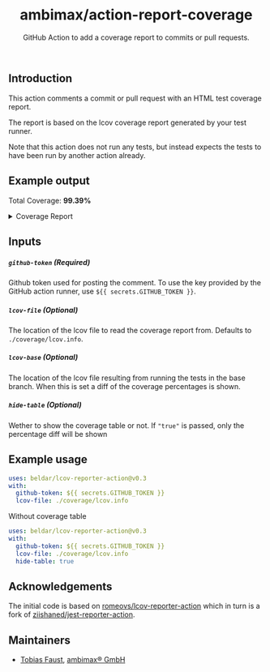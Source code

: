<h1 align="center">ambimax/action-report-coverage</h1>

<p align="center">
  GitHub Action to add a coverage report to commits or pull requests.
</p>

<br>

## Introduction

This action comments a commit or pull request with an HTML test coverage report.

The report is based on the lcov coverage report generated by your test runner.

Note that this action does not run any tests, but instead expects the tests to have been run
by another action already.

## Example output

Total Coverage: <b>99.39%</b>

<details><summary>Coverage Report</summary><table><tbody><tr><th>File</th><th>Branches</th><th>Funcs</th><th>Lines</th><th>Uncovered Lines</th></tr><tr><td colspan='5'><b>src</b></td></tr><tr><td>&nbsp; &nbsp;<a href='https://github.com/example/foo/blob/f9d42291812ed03bb197e48050ac38ac6befe4e5/src/i18n.tsx'>i18n.tsx</a></td><td>100%</td><td>100%</td><td>100%</td><td></td></tr><tr><td colspan='5'><b>src/components/i18n</b></td></tr><tr><td>&nbsp; &nbsp;<a href='https://github.com/example/foo/blob/f9d42291812ed03bb197e48050ac38ac6befe4e5/src/components/i18n/context.tsx'>context.tsx</a></td><td>100%</td><td>100%</td><td>100%</td><td></td></tr><tr><td>&nbsp; &nbsp;<a href='https://github.com/example/foo/blob/f9d42291812ed03bb197e48050ac38ac6befe4e5/src/components/i18n/hydrate.tsx'>hydrate.tsx</a></td><td>100%</td><td>100%</td><td>100%</td><td></td></tr><tr><td>&nbsp; &nbsp;<a href='https://github.com/example/foo/blob/f9d42291812ed03bb197e48050ac38ac6befe4e5/src/components/i18n/index.tsx'>index.tsx</a></td><td><b>85.71%</b></td><td><b>88.89%</b></td><td>100%</td><td><a href='https://github.com/example/foo/blob/f9d42291812ed03bb197e48050ac38ac6befe4e5/src/components/i18n/index.tsx#L54'>54</a></td></tr><tr><td>&nbsp; &nbsp;<a href='https://github.com/example/foo/blob/f9d42291812ed03bb197e48050ac38ac6befe4e5/src/components/i18n/link.tsx'>link.tsx</a></td><td>100%</td><td>100%</td><td>100%</td><td></td></tr><tr><td colspan='5'><b>src/components/icon</b></td></tr><tr><td>&nbsp; &nbsp;<a href='https://github.com/example/foo/blob/f9d42291812ed03bb197e48050ac38ac6befe4e5/src/components/icon/index.tsx'>index.tsx</a></td><td>100%</td><td>100%</td><td>100%</td><td></td></tr><tr><td>&nbsp; &nbsp;<a href='https://github.com/example/foo/blob/f9d42291812ed03bb197e48050ac38ac6befe4e5/src/components/icon/props.tsx'>props.tsx</a></td><td>100%</td><td>100%</td><td>100%</td><td></td></tr><tr><td colspan='5'><b>src/components/layout</b></td></tr><tr><td>&nbsp; &nbsp;<a href='https://github.com/example/foo/blob/f9d42291812ed03bb197e48050ac38ac6befe4e5/src/components/layout/index.tsx'>index.tsx</a></td><td>100%</td><td>100%</td><td>100%</td><td></td></tr><tr><td colspan='5'><b>src/components/release-artist-link</b></td></tr><tr><td>&nbsp; &nbsp;<a href='https://github.com/example/foo/blob/f9d42291812ed03bb197e48050ac38ac6befe4e5/src/components/release-artist-link/index.tsx'>index.tsx</a></td><td><b>66.67%</b></td><td>100%</td><td>100%</td><td><a href='https://github.com/example/foo/blob/f9d42291812ed03bb197e48050ac38ac6befe4e5/src/components/release-artist-link/index.tsx#L24'>24</a>, <a href='https://github.com/example/foo/blob/f9d42291812ed03bb197e48050ac38ac6befe4e5/src/components/release-artist-link/index.tsx#L25'>25</a>, <a href='https://github.com/example/foo/blob/f9d42291812ed03bb197e48050ac38ac6befe4e5/src/components/release-artist-link/index.tsx#L26'>26</a></td></tr><tr><td colspan='5'><b>src/components/release-companies</b></td></tr><tr><td>&nbsp; &nbsp;<a href='https://github.com/example/foo/blob/f9d42291812ed03bb197e48050ac38ac6befe4e5/src/components/release-companies/index.tsx'>index.tsx</a></td><td>100%</td><td>100%</td><td>100%</td><td></td></tr><tr><td colspan='5'><b>src/components/release-credits</b></td></tr><tr><td>&nbsp; &nbsp;<a href='https://github.com/example/foo/blob/f9d42291812ed03bb197e48050ac38ac6befe4e5/src/components/release-credits/index.tsx'>index.tsx</a></td><td><b>85.71%</b></td><td>100%</td><td><b>91.30%</b></td><td><a href='https://github.com/example/foo/blob/f9d42291812ed03bb197e48050ac38ac6befe4e5/src/components/release-credits/index.tsx#L37'>37</a>, <a href='https://github.com/example/foo/blob/f9d42291812ed03bb197e48050ac38ac6befe4e5/src/components/release-credits/index.tsx#L38'>38</a>, <a href='https://github.com/example/foo/blob/f9d42291812ed03bb197e48050ac38ac6befe4e5/src/components/release-credits/index.tsx#L40'>40</a>, <a href='https://github.com/example/foo/blob/f9d42291812ed03bb197e48050ac38ac6befe4e5/src/components/release-credits/index.tsx#L43'>43</a></td></tr><tr><td colspan='5'><b>src/components/release-format-link</b></td></tr><tr><td>&nbsp; &nbsp;<a href='https://github.com/example/foo/blob/f9d42291812ed03bb197e48050ac38ac6befe4e5/src/components/release-format-link/index.tsx'>index.tsx</a></td><td>100%</td><td>100%</td><td>100%</td><td></td></tr><tr><td colspan='5'><b>src/components/release-header</b></td></tr><tr><td>&nbsp; &nbsp;<a href='https://github.com/example/foo/blob/f9d42291812ed03bb197e48050ac38ac6befe4e5/src/components/release-header/index.tsx'>index.tsx</a></td><td><b>58.33%</b></td><td>100%</td><td>100%</td><td><a href='https://github.com/example/foo/blob/f9d42291812ed03bb197e48050ac38ac6befe4e5/src/components/release-header/index.tsx#L79'>79</a>, <a href='https://github.com/example/foo/blob/f9d42291812ed03bb197e48050ac38ac6befe4e5/src/components/release-header/index.tsx#L80'>80</a>, <a href='https://github.com/example/foo/blob/f9d42291812ed03bb197e48050ac38ac6befe4e5/src/components/release-header/index.tsx#L82'>82</a>, <a href='https://github.com/example/foo/blob/f9d42291812ed03bb197e48050ac38ac6befe4e5/src/components/release-header/index.tsx#L85'>85</a>, <a href='https://github.com/example/foo/blob/f9d42291812ed03bb197e48050ac38ac6befe4e5/src/components/release-header/index.tsx#L86'>86</a></td></tr><tr><td colspan='5'><b>src/components/release-label-link</b></td></tr><tr><td>&nbsp; &nbsp;<a href='https://github.com/example/foo/blob/f9d42291812ed03bb197e48050ac38ac6befe4e5/src/components/release-label-link/index.tsx'>index.tsx</a></td><td>100%</td><td>100%</td><td>100%</td><td></td></tr><tr><td colspan='5'><b>src/components/release-series-link</b></td></tr><tr><td>&nbsp; &nbsp;<a href='https://github.com/example/foo/blob/f9d42291812ed03bb197e48050ac38ac6befe4e5/src/components/release-series-link/index.tsx'>index.tsx</a></td><td><b>0%</b></td><td>100%</td><td>100%</td><td><a href='https://github.com/example/foo/blob/f9d42291812ed03bb197e48050ac38ac6befe4e5/src/components/release-series-link/index.tsx#L19'>19</a></td></tr><tr><td colspan='5'><b>src/components/release-thumbnail</b></td></tr><tr><td>&nbsp; &nbsp;<a href='https://github.com/example/foo/blob/f9d42291812ed03bb197e48050ac38ac6befe4e5/src/components/release-thumbnail/icon.tsx'>icon.tsx</a></td><td><b>50%</b></td><td>100%</td><td><b>83.33%</b></td><td><a href='https://github.com/example/foo/blob/f9d42291812ed03bb197e48050ac38ac6befe4e5/src/components/release-thumbnail/icon.tsx#L26'>26</a>, <a href='https://github.com/example/foo/blob/f9d42291812ed03bb197e48050ac38ac6befe4e5/src/components/release-thumbnail/icon.tsx#L30'>30</a></td></tr><tr><td>&nbsp; &nbsp;<a href='https://github.com/example/foo/blob/f9d42291812ed03bb197e48050ac38ac6befe4e5/src/components/release-thumbnail/index.tsx'>index.tsx</a></td><td><b>75%</b></td><td>100%</td><td>100%</td><td><a href='https://github.com/example/foo/blob/f9d42291812ed03bb197e48050ac38ac6befe4e5/src/components/release-thumbnail/index.tsx#L42'>42</a></td></tr><tr><td colspan='5'><b>src/components/search</b></td></tr><tr><td>&nbsp; &nbsp;<a href='https://github.com/example/foo/blob/f9d42291812ed03bb197e48050ac38ac6befe4e5/src/components/search/index.tsx'>index.tsx</a></td><td>100%</td><td>100%</td><td>100%</td><td></td></tr><tr><td>&nbsp; &nbsp;<a href='https://github.com/example/foo/blob/f9d42291812ed03bb197e48050ac38ac6befe4e5/src/components/search/mock.tsx'>mock.tsx</a></td><td>100%</td><td>100%</td><td>100%</td><td></td></tr><tr><td>&nbsp; &nbsp;<a href='https://github.com/example/foo/blob/f9d42291812ed03bb197e48050ac38ac6befe4e5/src/components/search/ui.tsx'>ui.tsx</a></td><td>100%</td><td>100%</td><td>100%</td><td></td></tr><tr><td colspan='5'><b>src/lib</b></td></tr><tr><td>&nbsp; &nbsp;<a href='https://github.com/example/foo/blob/f9d42291812ed03bb197e48050ac38ac6befe4e5/src/lib/add-state.tsx'>add-state.tsx</a></td><td>100%</td><td>100%</td><td>100%</td><td></td></tr><tr><td>&nbsp; &nbsp;<a href='https://github.com/example/foo/blob/f9d42291812ed03bb197e48050ac38ac6befe4e5/src/lib/intersperse.tsx'>intersperse.tsx</a></td><td>100%</td><td>100%</td><td>100%</td><td></td></tr><tr><td>&nbsp; &nbsp;<a href='https://github.com/example/foo/blob/f9d42291812ed03bb197e48050ac38ac6befe4e5/src/lib/keycodes.tsx'>keycodes.tsx</a></td><td>100%</td><td>100%</td><td>100%</td><td></td></tr><tr><td>&nbsp; &nbsp;<a href='https://github.com/example/foo/blob/f9d42291812ed03bb197e48050ac38ac6befe4e5/src/lib/slug.tsx'>slug.tsx</a></td><td>100%</td><td>100%</td><td>100%</td><td></td></tr><tr><td colspan='5'><b>src/services</b></td></tr><tr><td>&nbsp; &nbsp;<a href='https://github.com/example/foo/blob/f9d42291812ed03bb197e48050ac38ac6befe4e5/src/services/autocomplete.tsx'>autocomplete.tsx</a></td><td>100%</td><td>100%</td><td>100%</td><td></td></tr></tbody></table></details>

## Inputs

##### `github-token` (**Required**)

Github token used for posting the comment. To use the key provided by the GitHub
action runner, use `${{ secrets.GITHUB_TOKEN }}`.

##### `lcov-file` (**Optional**)

The location of the lcov file to read the coverage report from. Defaults to
`./coverage/lcov.info`.

##### `lcov-base` (**Optional**)

The location of the lcov file resulting from running the tests in the base
branch. When this is set a diff of the coverage percentages is shown.

##### `hide-table` (**Optional**)

Wether to show the coverage table or not. If `"true"` is passed, only the percentage diff will be shown

## Example usage

```yml
uses: beldar/lcov-reporter-action@v0.3
with:
  github-token: ${{ secrets.GITHUB_TOKEN }}
  lcov-file: ./coverage/lcov.info
```

Without coverage table

```yml
uses: beldar/lcov-reporter-action@v0.3
with:
  github-token: ${{ secrets.GITHUB_TOKEN }}
  lcov-file: ./coverage/lcov.info
  hide-table: true
```

## Acknowledgements

The initial code is based on [romeovs/lcov-reporter-action](https://github.com/romeovs/lcov-reporter-action) which in turn is a fork of [ziishaned/jest-reporter-action](https://github.com/ziishaned/jest-reporter-action).


## Maintainers

-   [Tobias Faust](https://github.com/FaustTobias), [ambimax® GmbH](https://www.ambimax.de/)
